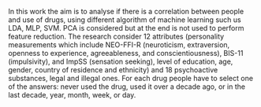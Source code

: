 In this work the aim is to analyse if there is a correlation between people and use of drugs, using different algorithm of machine learning such us LDA, MLP, SVM. PCA is considered but at the end is not used to perform feature reduction.
The research consider 12 attributes (personality measurements which include NEO-FFI-R (neuroticism, extraversion, openness to experience, agreeableness, and conscientiousness), BIS-11 (impulsivity), and ImpSS (sensation seeking), level of education, age, gender, country of residence and ethnicity) and 18 psychoactive substances, legal and illegal ones. 
For each drug people have to select one of the answers: never used the drug, used it over a decade ago, or in the last decade, year, month, week, or day.
